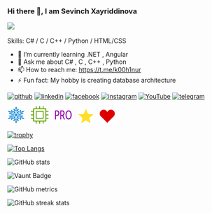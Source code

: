 ### Hi there 👋, I am Sevinch Xayriddinova
![](https://arturssmirnovs.github.io/github-profile-readme-generator/images/banner.png)


Skills: C# / C / C++ / Python / HTML/CSS

- 🌱 I’m currently learning .NET , Angular 
- 💬 Ask me about C# , C , C++ , Python 
- 📫 How to reach me: https://t.me/k00h1nur 
- ⚡ Fun fact: My hobby is creating database architecture 


[<img src='https://cdn.jsdelivr.net/npm/simple-icons@3.0.1/icons/github.svg' alt='github' height='40'>](https://github.com/Kohinur0124)  [<img src='https://cdn.jsdelivr.net/npm/simple-icons@3.0.1/icons/linkedin.svg' alt='linkedin' height='40'>](https://www.linkedin.com/in/https://www.linkedin.com/in/sevinch-xayriddinova-b324b0267//)  [<img src='https://cdn.jsdelivr.net/npm/simple-icons@3.0.1/icons/facebook.svg' alt='facebook' height='40'>](https://www.facebook.com/https://www.facebook.com/profile.php?id=100095397345830&mibextid=ZbWKwL)  [<img src='https://cdn.jsdelivr.net/npm/simple-icons@3.0.1/icons/instagram.svg' alt='instagram' height='40'>](https://www.instagram.com/k00h1nur/)  [<img src='https://cdn.jsdelivr.net/npm/simple-icons@3.0.1/icons/youtube.svg' alt='YouTube' height='40'>](https://www.youtube.com/channel/@Kohinur_0124)  [<img src='https://cdn.jsdelivr.net/npm/simple-icons@3.0.1/icons/telegram.svg' alt='telegram' height='40'>](k00h1nur)  

<a href='https://archiveprogram.github.com/'><img src='https://raw.githubusercontent.com/acervenky/animated-github-badges/master/assets/acbadge.gif' width='40' height='40'></a> <a href='https://docs.github.com/en/developers'><img src='https://raw.githubusercontent.com/acervenky/animated-github-badges/master/assets/devbadge.gif' width='40' height='40'></a> <a href='https://github.com/pricing'><img src='https://raw.githubusercontent.com/acervenky/animated-github-badges/master/assets/pro.gif' width='40' height='40'></a> <a href='https://stars.github.com/'><img src='https://raw.githubusercontent.com/acervenky/animated-github-badges/master/assets/starbadge.gif' width='35' height='35'></a> <a href='https://docs.github.com/en/github/supporting-the-open-source-community-with-github-sponsors'><img src='https://raw.githubusercontent.com/acervenky/animated-github-badges/master/assets/sponsorbadge.gif' width='35' height='35'></a> 

[![trophy](https://github-profile-trophy.vercel.app/?username=Kohinur0124)](https://github.com/ryo-ma/github-profile-trophy)

[![Top Langs](https://github-readme-stats.vercel.app/api/top-langs/?username=Kohinur0124)](https://github.com/anuraghazra/github-readme-stats)

![GitHub stats](https://github-readme-stats.vercel.app/api?username=Kohinur0124&show_icons=true&count_private=true)  

![Vaunt Badge](https://api.vaunt.dev/v1/github/entities/Kohinur0124/contributions?format=svg&private=true)  

![GitHub metrics](https://metrics.lecoq.io/Kohinur0124)  

![GitHub streak stats](https://streak-stats.demolab.com/?user=Kohinur0124)  

